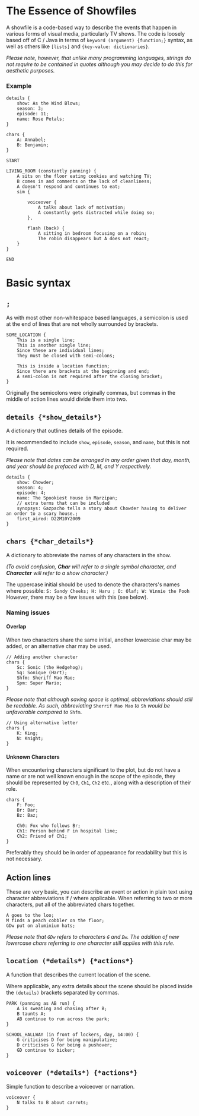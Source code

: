 # The Essence of Showfiles
A showfile is a code-based way to describe the events that happen in various forms of visual media, particularly TV shows.
The code is loosely based off of C / Java in terms of `keyword (argument) {function;}` syntax, as well as others like `[lists]` and `{key-value: dictionaries}`. 

*Please note, however, that unlike many programming languages, strings do not require to be contained in quotes although you may decide to do this for aesthetic purposes.*

### Example
``` 
details {
	show: As the Wind Blows;
	season: 3;
	episode: 11;
	name: Rose Petals;
}

chars {
	A: Annabel;
	B: Benjamin;
}

START

LIVING_ROOM (constantly panning) {
	A sits on the floor eating cookies and watching TV;
	B comes in and comments on the lack of cleanliness;
	A doesn't respond and continues to eat;
	sim {
		
		voiceover {
			A talks about lack of motivation;
			A constantly gets distracted while doing so;
		},
		
		flash (back) {
			A sitting in bedroom focusing on a robin;
			The robin disappears but A does not react; 
	}
}

END
```


# Basic syntax

## `;`

As with most other non-whitespace based languages, a semicolon is used at the end of lines that are not wholly surrounded by brackets.
```
SOME_LOCATION {
	This is a single line;
	This is another single line;
	Since these are individual lines;
	They must be closed with semi-colons;
	
	This is inside a location function;
	Since there are brackets at the beginning and end;
	A semi-colon is not required after the closing bracket; 
}
```
Originally the semicolons were originally commas, but commas in the middle of action lines would divide them into two.



## `details {*show_details*}`

A dictionary that outlines details of the episode.

It is recommended to include `show`,  `episode`, `season`, and `name`, but this is not required.

*Please note that dates can be arranged in any order given that day, month, and year should be prefaced with D, M, and Y respectively.*
```
details {
	show: Chowder;
	season: 4;
	episode: 4;
	name: The Spookiest House in Marzipan;
	// extra terms that can be included
	synopsys: Gazpacho tells a story about Chowder having to deliver an order to a scary house.;
	first_aired: D22M10Y2009
} 
```
## `chars {*char_details*}`

A  dictionary to abbreviate the names of any characters in the show.

*(To avoid confusion, **Char** will refer to a single symbol character, and **Character** will refer to a show character.)*

The uppercase initial should be used to denote the characters's names where possible:
`S: Sandy Cheeks; H: Haru ; O: Olaf; W: Winnie the Pooh`
However, there may be a few issues with this (see below).
### Naming issues
#### Overlap
When two characters share the same initial, another lowercase char may be added, or an alternative char may be used. 
```
// Adding another character
chars {
	Sc: Sonic (the Hedgehog);
	Sq: Sonique (Hart);
	Shfm: Sheriff Mao Mao;
	Spm: Super Mario;
}
```
*Please note that although saving space is optimal, abbreviations should still be readable.
As such, abbreviating* `Sherrif Mao Mao` *to* `Sh` *would be unfavorable compared to* `Shfm`.
```
// Using alternative letter
chars {
	K: King;
	N: Knight;
}
```

#### Unknown Characters
When encountering characters significant to the plot, but do not have a name or are not well known enough in the scope of the episode, they should be represented by `Ch0`, `Ch1`, `Ch2` etc., along with a description of their role.
```
chars {
	F: Foo;
	Br: Bar;
	Bz: Baz;

	Ch0: Fox who follows Br;
	Ch1: Person behind F in hospital line;
	Ch2: Friend of Ch1;
}
```
Preferably they should be in order of appearance for readability but this is not necessary.
## Action lines
These are very basic, you can describe an event or action in plain text using character abbreviations if / where applicable.
When referring to two or more characters, put all of the abbreviated chars together.
```
A goes to the loo;
M finds a peach cobbler on the floor;
GDw put on aluminium hats;
```
*Please note that `GDw` refers to characters `G` and `Dw`. The addition of new lowercase chars referring to one character still applies with this rule.*

## `location (*details*) {*actions*}`
A function that describes the current location of the scene.

Where applicable, any extra details about the scene should be placed inside the `(details)` brackets separated by commas.

```
PARK (panning as AB run) {
	A is sweating and chasing after B;
	B taunts A;
	AB continue to run across the park;
}
```

```
SCHOOL_HALLWAY (in front of lockers, day, 14:00) {
	G criticises D for being manipulative;
	D criticises G for being a pushover;
	GD continue to bicker;
}
```
## `voiceover (*details*) {*actions*}`
Simple function to describe a voiceover or narration.
```
voiceover {
	N talks to B about carrots;
}
```
